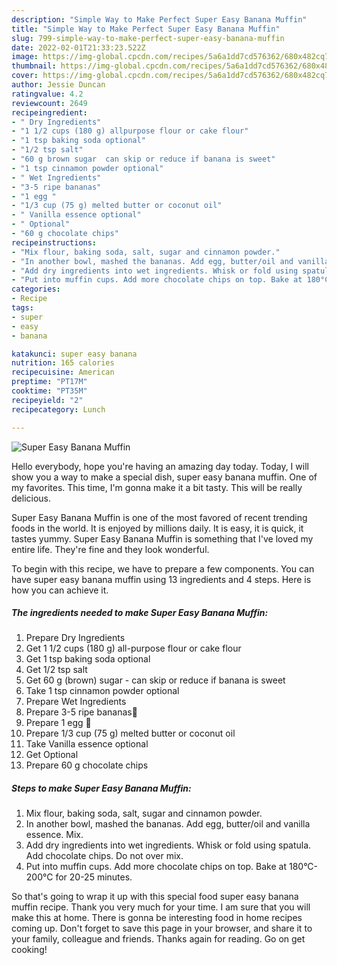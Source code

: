 ```yaml
---
description: "Simple Way to Make Perfect Super Easy Banana Muffin"
title: "Simple Way to Make Perfect Super Easy Banana Muffin"
slug: 799-simple-way-to-make-perfect-super-easy-banana-muffin
date: 2022-02-01T21:33:23.522Z
image: https://img-global.cpcdn.com/recipes/5a6a1dd7cd576362/680x482cq70/super-easy-banana-muffin-recipe-main-photo.jpg
thumbnail: https://img-global.cpcdn.com/recipes/5a6a1dd7cd576362/680x482cq70/super-easy-banana-muffin-recipe-main-photo.jpg
cover: https://img-global.cpcdn.com/recipes/5a6a1dd7cd576362/680x482cq70/super-easy-banana-muffin-recipe-main-photo.jpg
author: Jessie Duncan
ratingvalue: 4.2
reviewcount: 2649
recipeingredient:
- " Dry Ingredients"
- "1 1/2 cups (180 g) allpurpose flour or cake flour"
- "1 tsp baking soda optional"
- "1/2 tsp salt"
- "60 g brown sugar  can skip or reduce if banana is sweet"
- "1 tsp cinnamon powder optional"
- " Wet Ingredients"
- "3-5 ripe bananas"
- "1 egg "
- "1/3 cup (75 g) melted butter or coconut oil"
- " Vanilla essence optional"
- " Optional"
- "60 g chocolate chips"
recipeinstructions:
- "Mix flour, baking soda, salt, sugar and cinnamon powder."
- "In another bowl, mashed the bananas. Add egg, butter/oil and vanilla essence. Mix."
- "Add dry ingredients into wet ingredients. Whisk or fold using spatula. Add chocolate chips. Do not over mix."
- "Put into muffin cups. Add more chocolate chips on top. Bake at 180°C-200°C for 20-25 minutes."
categories:
- Recipe
tags:
- super
- easy
- banana

katakunci: super easy banana 
nutrition: 165 calories
recipecuisine: American
preptime: "PT17M"
cooktime: "PT35M"
recipeyield: "2"
recipecategory: Lunch

---
```



![Super Easy Banana Muffin](https://img-global.cpcdn.com/recipes/5a6a1dd7cd576362/680x482cq70/super-easy-banana-muffin-recipe-main-photo.jpg)

Hello everybody, hope you're having an amazing day today. Today, I will show you a way to make a special dish, super easy banana muffin. One of my favorites. This time, I'm gonna make it a bit tasty. This will be really delicious.



Super Easy Banana Muffin is one of the most favored of recent trending foods in the world. It is enjoyed by millions daily. It is easy, it is quick, it tastes yummy. Super Easy Banana Muffin is something that I've loved my entire life. They're fine and they look wonderful.


To begin with this recipe, we have to prepare a few components. You can have super easy banana muffin using 13 ingredients and 4 steps. Here is how you can achieve it.

<!--inarticleads1-->

##### The ingredients needed to make Super Easy Banana Muffin:

1. Prepare  Dry Ingredients
1. Get 1 1/2 cups (180 g) all-purpose flour or cake flour
1. Get 1 tsp baking soda optional
1. Get 1/2 tsp salt
1. Get 60 g (brown) sugar - can skip or reduce if banana is sweet
1. Take 1 tsp cinnamon powder optional
1. Prepare  Wet Ingredients
1. Prepare 3-5 ripe bananas🍌
1. Prepare 1 egg 🥚
1. Prepare 1/3 cup (75 g) melted butter or coconut oil
1. Take  Vanilla essence optional
1. Get  Optional
1. Prepare 60 g chocolate chips




<!--inarticleads2-->

##### Steps to make Super Easy Banana Muffin:

1. Mix flour, baking soda, salt, sugar and cinnamon powder.
1. In another bowl, mashed the bananas. Add egg, butter/oil and vanilla essence. Mix.
1. Add dry ingredients into wet ingredients. Whisk or fold using spatula. Add chocolate chips. Do not over mix.
1. Put into muffin cups. Add more chocolate chips on top. Bake at 180°C-200°C for 20-25 minutes.




So that's going to wrap it up with this special food super easy banana muffin recipe. Thank you very much for your time. I am sure that you will make this at home. There is gonna be interesting food in home recipes coming up. Don't forget to save this page in your browser, and share it to your family, colleague and friends. Thanks again for reading. Go on get cooking!
